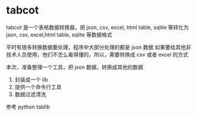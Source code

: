 # tabcot

tabcot 是一个表格数据转换器，把 json, csv, excel, html table, sqlite 等转化为 json, csv, excel,html table, sqlite 等数据格式

平时有很多转换数据要处理，程序中大部分处理的都是 json 数据
如果要给其他非技术人员使用，他们不怎么看得懂的，所以，需要转换成 csv 或者 excel 的方式

本次，准备整理一个工具，把 json 数据，转换成其他的数据

1. 封装成一个 lib
2. 提供一个命令行工具
3. 数据过滤清洗

参考 python tablib
